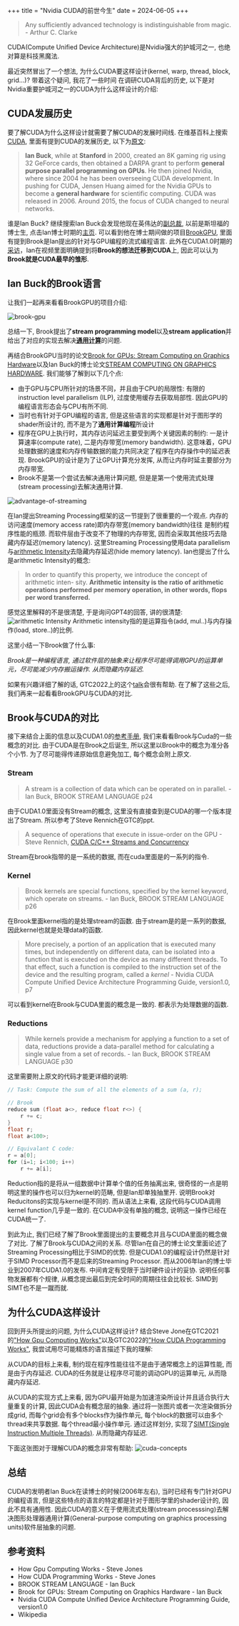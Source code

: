 +++
title = "Nvidia CUDA的前世今生"
date = 2024-06-05
+++

> Any sufficiently advanced technology is indistinguishable from magic. - Arthur C. Clarke

CUDA(Compute Unified Device Architecture)是Nvidia强大的护城河之一, 也绝对算是科技黑魔法.

最近突然冒出了一个想法, 为什么CUDA要这样设计(kernel, warp, thread, block, grid...)? 带着这个疑问, 我花了一些时间
在调研CUDA背后的历史, 以下是对Nvidia重要护城河之一的CUDA为什么这样设计的介绍:

## CUDA发展历史

要了解CUDA为什么这样设计就需要了解CUDA的发展时间线. 在维基百科上搜索[CUDA](https://en.wikipedia.org/wiki/CUDA#GPUs_supported), 里面有提到CUDA的发展历史, 以下为[原文](https://en.wikipedia.org/wiki/CUDA#:~:text=Ian%20Buck%2C%20while,neural%20networks.%5B8%5D):

> __Ian Buck__, while at __Stanford__ in 2000, created an 8K gaming rig using 32 GeForce cards, then obtained a DARPA grant to perform __general purpose parallel programming on GPUs__. He then joined Nvidia, where since 2004 he has been overseeing CUDA development. In pushing for CUDA, Jensen Huang aimed for the Nvidia GPUs to become a __general hardware__ for scientific computing. CUDA was released in 2006. Around 2015, the focus of CUDA changed to neural networks.


谁是Ian Buck? 继续搜索Ian Buck会发现他现在英伟达的[副总裁](https://blogs.nvidia.com/blog/author/ian-buck/), 以前是斯坦福的博士生, 点击Ian博士时期的[主页](http://scroll.stanford.edu/~ianbuck/). 可以看到他在博士期间做的项目[BrookGPU](http://graphics.stanford.edu/projects/brookgpu/), 里面有提到Brook是Ian提出的针对与GPU编程的流式编程语言. 此外在CUDA1.0时期的[采访](https://www.youtube.com/watch?v=Cmh1EHXjJsk)，Ian在视频里面明确提到将**Brook的想法迁移到CUDA**上, 因此可以认为**Brook就是CUDA最早的雏形**. 

## Ian Buck的Brook语言

让我们一起再来看看BrookGPU的项目介绍:

![brook-gpu](https://raw.githubusercontent.com/EvanLyu732/evanlyu732.github.io/main/static/images/brookgpu.png)


总结一下, Brook提出了**stream programming model**以及**stream application**并给出了对应的实现去解决[**通用计算**](https://zh.wikipedia.org/wiki/%E5%9B%BE%E5%BD%A2%E5%A4%84%E7%90%86%E5%99%A8%E9%80%9A%E7%94%A8%E8%AE%A1%E7%AE%97)的问题.


再结合BrookGPU当时的论文[Brook for GPUs: Stream Computing on Graphics Hardware](https://graphics.stanford.edu/papers/brookgpu/brookgpu.pdf)以及Ian Buck的博士论文[STREAM COMPUTING ON GRAPHICS HARDWARE](http://graphics.stanford.edu/~ianbuck/thesis.pdf). 我们能够了解到以下几个点:

  * 由于GPU与CPU所针对的场景不同，并且由于CPU的局限性: 有限的instruction level parallelism (ILP), 过度使用缓存去获取局部性. 因此GPU的编程语言形态会与CPU有所不同.
  * 当时也有针对于GPU编程的语言, 但是这些语言的实现都是针对于图形学的shader所设计的, 而不是为了**通用计算编程**所设计
  * 程序在GPU上执行时，其内存访问延迟主要受到两个关键因素的制约: 一是计算速率(compute rate), 二是内存带宽(memory bandwidth). 这意味着，GPU处理数据的速度和内存传输数据的能力共同决定了程序在内存操作中的延迟表现. BrookGPU的设计是为了让GPU计算充分发挥, 从而让内存时延主要部分为内存带宽.
  * Brook不是第一个尝试去解决通用计算问题, 但是是第一个使用流式处理(stream processing)去解决通用计算. 

![advantage-of-streaming](https://raw.githubusercontent.com/EvanLyu732/evanlyu732.github.io/main/static/images/brookgpu2.png)

在Ian提出Streaming Processing框架的这一节提到了很重要的一个观点. 内存的访问速度(memory access rate)即内存带宽(memory bandwidth)往往
是制约程序性能的瓶颈. 而软件层由于改变不了物理的内存带宽, 因而会采取其他技巧去隐藏内存延迟(memory latency). 这里Streaming Processing使用data parallelism与[arithmetic Intensity](https://crd.lbl.gov/divisions/amcr/computer-science-amcr/par/research/roofline/introduction/)去隐藏内存延迟(hide memory latency). Ian也提出了什么是arithmetic Intensity的概念:

> In order to quantify this property, we introduce the concept of arithmetic inten-
sity. **Arithmetic intensity is the ratio of arithmetic operations performed per memory
operation, in other words, flops per word transferred.**

感觉这里解释的不是很清楚, 于是询问GPT4的回答, 讲的很清楚:
![arithmetic Intensity](https://raw.githubusercontent.com/EvanLyu732/evanlyu732.github.io/main/static/images/arth-intensity.png)
Arithmetic intensity指的是运算指令(add, mul..)与内存操作(load, store..)的比例.

这里小结一下Brook做了什么事:

*Brook是一种编程语言, 通过软件层的抽象来让程序尽可能得调用GPU的运算单元，尽可能减少内存搬运操作. 从而隐藏内存延迟.*

如果有兴趣详细了解的话, GTC2022上的这个[talk](https://www.nvidia.com/en-us/on-demand/session/gtcspring22-s41487/)会很有帮助. 在了解了这些之后, 我们再来一起看看BrookGPU与CUDA的对比.

## Brook与CUDA的对比

接下来结合上面的信息以及CUDA1.0的[参考手册](https://developer.download.nvidia.cn/compute/cuda/1.0/NVIDIA_CUDA_Programming_Guide_1.0.pdf), 我们来看看Brook与Cuda的一些概念的对比. 由于CUDA是在Brook之后诞生, 所以这里以Brook中的概念为准分各个小节. 为了尽可能得传递原始信息避免加工, 每个概念会附上原文.

### Stream

> A stream is a collection of data which can be operated on in parallel.  - Ian Buck, BROOK STREAM LANGUAGE p24

由于CUDA1.0里面没有Stream的概念, 这里没有直接查到是CUDA的哪一个版本提出了Stream. 所以参考了Steve Rennich在GTC的ppt.

>  A sequence of operations that execute in issue-order on the GPU - Steve Rennich, [CUDA C/C++
Streams and Concurrency](https://developer.download.nvidia.cn/CUDA/training/StreamsAndConcurrencyWebinar.pdf)

Stream在brook指带的是一系统的数据, 而在cuda里面是的一系列的指令.

### Kernel

> Brook kernels are special functions, specified by the kernel
keyword, which operate on streams. - Ian Buck, BROOK STREAM LANGUAGE p26

在Brook里面kernel指的是处理stream的函数. 由于stream是的是一系列的数据, 因此kernel也就是处理data的函数.


> More precisely, a portion of an application that is executed many times, but
independently on different data, can be isolated into a function that is executed on
the device as many different threads. To that effect, such a function is compiled to
the instruction set of the device and the resulting program, called a *kernel*  - Nvidia CUDA Compute Unified Device Architecture Programming Guide, version1.0, p7

可以看到kernel在Brook与CUDA里面的概念是一致的. 都表示为处理数据的函数.


### Reductions

> While kernels provide a mechanism for applying a function to a set of data, reductions
provide a data-parallel method for calculating a single value from a set of records. - Ian Buck, BROOK STREAM LANGUAGE p30

这里需要附上原文的代码才能更详细的说明:

```c
// Task: Compute the sum of all the elements of a sum (a, r);

// Brook
reduce sum (float a<>, reduce float r<>) {
    r += c;
}
float r;
float a<100>;

// Equivalant C code:
r = a[0];
for (i=1; i<100; i++)
    r += a[i];
```

Reduction指的是将从一组数据中计算单个值的任务抽离出来, 很奇怪的一点是明明这里的操作也可以归为kernel的范畴, 但是Ian却单独抽里开. 说明Brook对Reducitons的实现与kernel是不同的. 而从语法上来看, 这段代码与CUDA调用kernel function几乎是一致的. 在CUDA中没有单独的概念, 说明这一操作已经在CUDA统一了.

到此为止, 我们已经了解了Brook里面提出的主要概念并且与CUDA里面的概念做了对比. 了解了Brook与CUDA之间的关系. 尽管Ian在自己的博士论文里面论述了Streaming Processing相比于SIMD的优势. 但是CUDA1.0的编程设计仍然是针对于SIMD Processor而不是后来的Streaming Processor. 而从2006年Ian的博士毕业到2007年CUDA1.0的发布. 中间肯定有受限于当时硬件设计的妥协. 说明任何事物发展都有个规律, 从概念提出最后到完全时间的周期往往会比较长. SIMD到SIMT也不是一蹴而就.


## 为什么CUDA这样设计

  回到开头所提出的问题, 为什么CUDA这样设计? 结合Steve Jone在GTC2021的["How Gpu Computing Works"](https://www.nvidia.com/zh-tw/on-demand/session/gtcspring21-s31151/)以及GTC2022的["How CUDA Programming Works"](https://resources.nvidia.com/en-us-summer-of-learning-for-students/gtcspring22-s41487), 我尝试用尽可能精炼的语言描述下我的理解:
  
  从CUDA的目标上来看, 制约现在程序性能往往不是由于通常概念上的运算性能, 而是由于内存延迟. CUDA的任务就是让程序尽可能的调动GPU的运算单元, 从而隐藏内存延迟. 
  
  从CUDA的实现方式上来看, 因为GPU最开始是为加速渲染所设计并且适合执行大量重复的计算, 因此CUDA会有概念层的抽象. 通过将一张图片或者一次渲染做拆分成grid, 而每个grid会有多个blocks作为操作单元, 每个block的数据可以由多个thread来共享数据. 每个thread最小操作单元. 通过这样划分, 实现了[SIMT(Single Instruction Multiple Threads)](https://en.wikipedia.org/wiki/Single_instruction,_multiple_threads). 从而隐藏内存延迟.

  下面这张图对于理解CUDA的概念非常有帮助:
![cuda-concepts](https://raw.githubusercontent.com/EvanLyu732/evanlyu732.github.io/main/static/images/gtc-cuda-concepts.png)

## 总结

  CUDA的发明者Ian Buck在读博士的时候(2006年左右), 当时已经有专门针对GPU的编程语言, 但是这些特点的语言的特定都是针对于图形学里的shader设计的, 因此不具有通用性. 因此CUDA的意义在于使用流式处理(stream processsing)去解决图形处理器通用计算(General-purpose computing on graphics processing units)软件层抽象的问题.


## 参考资料

   * How Gpu Computing Works - Steve Jones 
   * How CUDA Programming Works - Steve Jones
   * BROOK STREAM LANGUAGE - Ian Buck
   * Brook for GPUs: Stream Computing on Graphics Hardware - Ian Buck
   * Nvidia CUDA Compute Unified Device Architecture Programming Guide, version1.0
   * Wikipedia 









